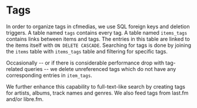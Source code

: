 Tags
====

In order to organize tags in cfmedias, we use SQL foreign keys and deletion triggers.
A table named `tags` contains every tag. A table named `items_tags` contains links between items and tags. The entries in this table are linked to the items itself with `ON DELETE CASCADE`. Searching for tags is done by joining the `items` table with `items_tags` table and filtering for specific tags.

Occasionally -- or if there is considerable performance drop with tag-related queries -- we delete unreferenced tags which do not have any corresponding entries in `item_tags`.

We further enhance this capability to full-text-like search by creating tags for artists, albums, track names and genres. We also feed tags from last.fm and/or libre.fm.

